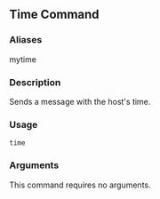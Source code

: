 ## Time Command

### Aliases

mytime

### Description

Sends a message with the host's time.

### Usage

`time`

### Arguments

This command requires no arguments.